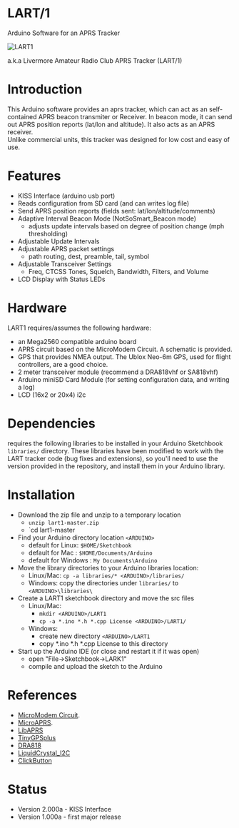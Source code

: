 # LART/1

Arduino Software for an APRS Tracker 

![LART1](schematic/LART1v6-3d-brd-top.png)

a.k.a Livermore Amateur Radio Club APRS Tracker (LART/1) 
# Introduction
This Arduino software provides an aprs tracker, which can act as an self-contained APRS beacon transmiter or Receiver.  In beacon mode, it can send out APRS position reports (lat/lon and altitude). It also acts as an APRS receiver.  
Unlike commercial units, this tracker was designed for low cost and easy of use. 

# Features
+ KISS Interface (arduino usb port) 
+ Reads configuration from SD card (and can writes log file)
+ Send APRS position reports (fields sent: lat/lon/altitude/comments)
+ Adaptive Interval Beacon Mode (NotSoSmart_Beacon mode) 
    + adjusts update intervals based on degree of position change (mph thresholding) 
+ Adjustable Update Intervals 
+ Adjustable APRS packet settings
    + path routing, dest, preamble, tail, symbol 
+ Adjustable Transceiver Settings 
    + Freq, CTCSS Tones, Squelch, Bandwidth, Filters,  and Volume
+ LCD Display with Status LEDs
    

# Hardware
LART1 requires/assumes the following hardware:
+ an Mega2560 compatible arduino board
+ APRS circuit based on the MicroModem Circuit. A schematic is provided.  
+ GPS that provides NMEA output.  The Ublox Neo-6m GPS, used for flight controllers, are a good choice. 
+ 2 meter transceiver module (recommend a DRA818vhf or SA818vhf) 
+ Arduino miniSD Card Module (for setting configuration data, and writing a log)
+ LCD (16x2 or 20x4) i2c 

# Dependencies
requires the following libraries to be installed in your Arduino Sketchbook `libraries/` directory. 
These libraries have been modified to work with the LART tracker code (bug fixes and extensions), so you'll need to use the version provided in the repository, and install them in your Arduino library. 

# Installation
+ Download the zip file and unzip to a temporary location
    + `unzip lart1-master.zip`
    + `cd lart1-master
+ Find your Arduino directory location `<ARDUINO>`
    + default for Linux: `$HOME/Sketchbook`
    + default for Mac : `$HOME/Documents/Arduino`
    + default for Windows : `My Documents\Arduino`
+ Move the library directories to your Arduino libraries location:
    + Linux/Mac: `cp -a libraries/* <ARDUINO>/libraries/`
    + Windows: copy the directories under `libraries/` to `<ARDUINO>\libraries\`
+ Create a LART1 sketchbook directory and move the src files
    + Linux/Mac:
        + `mkdir <ARDUINO>/LART1`
        + `cp -a *.ino *.h *.cpp License <ARDUINO>/LART1/`
    + Windows:
        + create new directory `<ARDUINO>/LART1`
        + copy *.ino *.h *.cpp License to this directory
+ Start up the Arduino IDE (or close and restart it if it was open)
    + open "File->Sketchbook->LARK1"
    + compile and upload the sketch to the  Arduino

# References
+ [MicroModem Circuit](https://github.com/markqvist/MicroModem). 
+ [MicroAPRS](https://github.com/markqvist/MicroAPRS). 
+ [LibAPRS](https://github.com/markqvist/LibAPRS)
+ [TinyGPSplus](https://github.com/mikalhart/TinyGPSPlus) 
+ [DRA818](https://github.com/darksidelemm/dra818) 
+ [LiquidCrystal_I2C](https://bitbucket.org/fmalpartida/new-liquidcrystal/wiki/Home)
+ [ClickButton](https://code.google.com/archive/p/clickbutton/)


# Status
+ Version 2.000a  - KISS Interface
+ Version 1.000a  - first major release 


